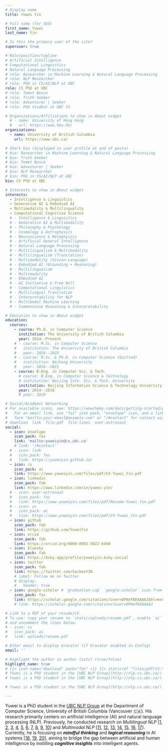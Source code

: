 ```yaml
---
# Display name
title: Yuwei Yin

# Full name (for SEO)
first_name: Yuwei
last_name: Yin

# Is this the primary user of the site?
superuser: true

# Role/position/tagline
# Artificial Intelligence
# Computational Linguistics
# Natural Language Processing
# role: Researcher in Machine Learning & Natural Language Processing
# role: NLP Researcher
# role: PhD in CS/AI/NLP at UBC
role: CS PhD at UBC
# role: Temet Nosce
# role: Truth Seeker
# role: Adventurer | Seeker
# role: PhD student at UBC CS

# Organizations/Affiliations to show in About widget
  # - name: University of Hong Kong
  #   url: https://www.hku.hk/
organizations:
  - name: University of British Columbia
    url: https://www.ubc.ca/

# Short bio (displayed in user profile at end of posts)
# bio: Researcher in Machine Learning & Natural Language Processing
# bio: Truth Seeker
# bio: Temet Nosce
# bio: Adventurer | Seeker
# bio: NLP Researcher
# bio: PhD in CS/AI/NLP at UBC
bio: CS PhD at UBC

# Interests to show in About widget
interests:
  - Intelligence & Linguistics
  - Generative AI & Embodied AI
  - Multimodality & Multilinguality
  - Computational Cognitive Science
  # - Intelligence & Linguistics
  # - Generative AI & Multimodality
  # - Philosophy & Psychology
  # - Cosmology & Astrophysics
  # - Neuroscience & Metaphysics
  # - Artificial General Intelligence
  # - Natural Language Processing
  # - Multilingualism & Multimodality
  # - Multilingualism (Translation)
  # - Multimodality (Vision-Language)
  # - Embodied AI (Grounding + Reasoning)
  # - Multilingualism
  # - Multimodality
  # - Embodied AI
  # - AI Initiative & Free Will
  # - Computational Linguistics
  # - Multilingual Translation
  # - Interpretability for NLP
  # - Multimodal Machine Learning
  # - Commonsense Reasoning & Interpretability

# Education to show in About widget
education:
  courses:
    - course: Ph.D. in Computer Science
      institution: The University of British Columbia
      year: 2024--Present
    # - course: M.Sc. in Computer Science
    #   institution: The University of British Columbia
    #   year: 2024--2025
    # - course: M.Sc. & Ph.D. in Computer Science (Quitted)
    #   institution: Beihang University
    #   year: 2018--2021
    - course: B.Eng. in Computer Sci. & Tech.
      # course: B.Eng. in Computer Science & Technology
      # institution: Beijing Info. Sci. & Tech. University
      institution: Beijing Information Science & Technology University
      year: 2014--2018
      # year: 2018

# Social/Academic Networking
# For available icons, see: https://wowchemy.com/docs/getting-started/page-builder/#icons
#   For an email link, use "fas" icon pack, "envelope" icon, and a link in the
#   form "mailto:your-email@example.com" or "/#contact" for contact widget.
# download  link  file-pdf  file-lines  user-astronaut
social:
  - icon: envelope
    icon_pack: fas
    link: 'mailto:yuweiyin@cs.ubc.ca'
    # link: '/#contact'
  # - icon: link
  #   icon_pack: fas
  #   link: https://yuweiyin.github.io/
  - icon: cv
    icon_pack: ai
    link: https://www.yuweiyin.com/files/pdf/CV-Yuwei_Yin.pdf
  - icon: linkedin
    icon_pack: fab
    link: https://www.linkedin.com/in/yuwei-yin/
  # - icon: user-astronaut
  #   icon_pack: fas
  #   link: https://www.yuweiyin.com/files/pdf/Resume-Yuwei_Yin.pdf
  # - icon: cv
  #   icon_pack: ai
  #   link: https://www.yuweiyin.com/files/pdf/CV-Yuwei_Yin.pdf
  - icon: github
    icon_pack: fab
    link: https://github.com/YuweiYin
  - icon: orcid
    icon_pack: fab
    link: https://orcid.org/0000-0002-5022-6468
  - icon: bluesky
    icon_pack: fab
    link: https://bsky.app/profile/yuweiyin.bsky.social
  - icon: twitter
    icon_pack: fab
    link: https://twitter.com/SeckexYIN
    # label: Follow me on Twitter
    # display:
    #   header: true
  - icon: google-scholar # `graduation-cap` `google-scholar` icon from `ai` icon pack
    icon_pack: fas
    link: https://scholar.google.com/citations?user=DPAmfKEAAAAJ&hl=en&sortby=pubdate
    # link: https://scholar.google.com/citations?user=DPAmfKEAAAAJ

# Link to a PDF of your resume/CV.
# To use: copy your resume to `static/uploads/resume.pdf`, enable `ai` icons in `params.yaml`,
# and uncomment the lines below.
# - icon: cv
#   icon_pack: ai
#   link: uploads/resume.pdf

# Enter email to display Gravatar (if Gravatar enabled in Config)
email: ''

# Highlight the author in author lists? (true/false)
highlight_name: true
# {{< icon name="download" pack="fas" >}} {{< staticref "files/pdf/CV-Yuwei_Yin.pdf" "newtab" >}}Curriculum Vitae / Résumé{{< /staticref >}} {{< staticref "files/pdf/CV-Yuwei_Yin-ZH.pdf" "newtab" >}}Chinese CV{{< /staticref >}}
# Yuwei is a PhD student in the [UBC NLP Group](http://nlp.cs.ubc.ca/) at the Department of Computer Science, University of British Columbia (Vancouver, BC, Canada). {{< icon name="link" pack="fas" >}} [MISC](https://yuweiyin.github.io/)
# Yuwei is a PhD student in the [UBC NLP Group](http://nlp.cs.ubc.ca/) at the Department of Computer Science, University of British Columbia (Vancouver :canada:). His research primarily centers on natural language processing (NLP), generative AI, and multimodality, with a current focus on logical thinking and reasoning abilities in AI systems, particularly those based on pre-trained foundation models like large language models (LLMs). {{< icon name="user-astronaut" pack="fas" >}}{{< staticref "files/pdf/Resume-Yuwei_Yin.pdf" "newtab" >}}Résumé{{< /staticref >}}

# Yuwei is a PhD student in the [UBC NLP Group](http://nlp.cs.ubc.ca/) at the Department of Computer Science, University of British Columbia (Vancouver :canada:). His research primarily centers on natural language processing (NLP), generative AI, and multimodality, with a current focus on mindful thinking and logical reasoning in AI systems. {{< icon name="user-astronaut" pack="fas" >}}{{< staticref "files/pdf/Resume-Yuwei_Yin.pdf" "newtab" >}}Résumé{{< /staticref >}}

---
```


Yuwei is a PhD student in the [UBC NLP Group](http://nlp.cs.ubc.ca/) at the Department of Computer Science, University of British Columbia (Vancouver :canada:). His research primarily centers on artificial intelligence (AI) and natural language processing (NLP).
Previously, he conducted research on *Multilingual NLP* \[[1](https://aclanthology.org/2021.acl-short.31/), [2](https://aclanthology.org/2021.findings-emnlp.260/), [3](https://www.ijcai.org/proceedings/2022/0618), [4](https://www.ijcai.org/proceedings/2022/0619), [5](https://aclanthology.org/2022.findings-emnlp.34/), [6](https://ieeexplore.ieee.org/document/9944969), [7](https://link.springer.com/chapter/10.1007/978-3-031-30675-4_34), [8](https://aclanthology.org/2023.acl-long.522/), [9](https://aclanthology.org/2024.lrec-main.948/), [10](https://www.sciencedirect.com/science/article/abs/pii/S0957417424016270)\] and *Multimodal NLP* \[[11](https://arxiv.org/abs/2304.08821), [12](https://arxiv.org/abs/2306.04387), [13](https://arxiv.org/abs/2308.00065), [14](https://aclanthology.org/2024.findings-acl.198/), [15](https://aclanthology.org/2024.acl-long.100/), [16](https://aclanthology.org/2024.sigdial-1.1/), [17](https://openreview.net/forum?id=UunCPtPOlZ)\].
Currently, he is focusing on ***mindful thinking*** and ***logical reasoning*** in AI systems \[[18](https://arxiv.org/abs/2502.04689), [19](https://arxiv.org/abs/2503.21544), [20](https://arxiv.org/abs/2509.22887)\], aiming to bridge the gap between artificial and human intelligence by instilling ***cognitive insights*** into intelligent agents.

